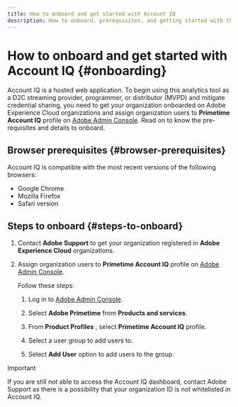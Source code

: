 ```yaml
---
title: How to onboard and get started with Account IQ
description: How to onboard, prerequisites, and getting started with the Account IQ. 
---
```


# How to onboard and get started with Account IQ {#onboarding}

Account IQ is a hosted web application. To begin using this analytics tool as a D2C streaming provider, programmer, or distributor (MVPD) and mitigate credential sharing, you need to get your organization onboarded on Adobe Experience Cloud organizations and assign organization users to **Primetime Account IQ** profile on [Adobe Admin Console](https://adminconsole.adobe.com/). Read on to know the pre-requisites and details to onboard.

## Browser prerequisites {#browser-prerequisites}

Account IQ is compatible with the most recent versions of the following browsers:

* Google Chrome
* Mozilla Firefox
* Safari version

## Steps to onboard {#steps-to-onboard}

1. Contact **Adobe Support** to get your organization registered in **Adobe Experience Cloud** <!--Presently Adobe Marketing Cloud--> organizations.

1. Assign organization users to **Primetime Account IQ** profile on [Adobe Admin Console](https://adminconsole.adobe.com/).

   Follow these steps:

    1. Log in to [Adobe Admin Console](https://adminconsole.adobe.com/).

    1. Select **Adobe Primetime** from **Products and services**.

    1. From **Product Profiles** , select **Primetime Account IQ** <!--presently “TVE Dashboard Read-Write” or “TVE Dashboard Read Only”--> profile.

    1. Select a user group to add users to.

    1. Select **Add User** option to add users to the group.

>[!IMPORTANT]
>
>If you are still not able to access the Account IQ dashboard, contact Adobe Support as there is a possibility that your organization ID is not whitelisted in Account IQ.

